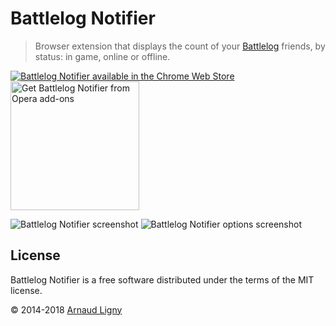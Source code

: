 # Battlelog Notifier

> Browser extension that displays the count of your [Battlelog](http://battlelog.battlefield.com) friends, by status: in game, online or offline.

[![Battlelog Notifier available in the Chrome Web Store](https://developer.chrome.com/webstore/images/ChromeWebStore_BadgeWBorder_v2_206x58.png)](https://chrome.google.com/webstore/detail/battlelog-notifier/njkakciembpbejlkhknobdjkldkkieeg)  [<img src="https://dev.opera.com/extensions/branding-guidelines/addons_206x58_en@2x.png" alt="Get Battlelog Notifier from Opera add-ons" width="206px"/>](https://addons.opera.com/fr/extensions/details/battlelog-notifier)

![Battlelog Notifier screenshot](https://raw.github.com/Narno/Battlelog-Notifier/master/doc/screenshot.png "Battlelog Notifier screenshot")
![Battlelog Notifier options screenshot](https://raw.github.com/Narno/Battlelog-Notifier/master/doc/screenshot_options.png "Battlelog Notifier options screenshot")

## License

Battlelog Notifier is a free software distributed under the terms of the MIT license.

© 2014-2018 [Arnaud Ligny](https://arnaudligny.fr)  
